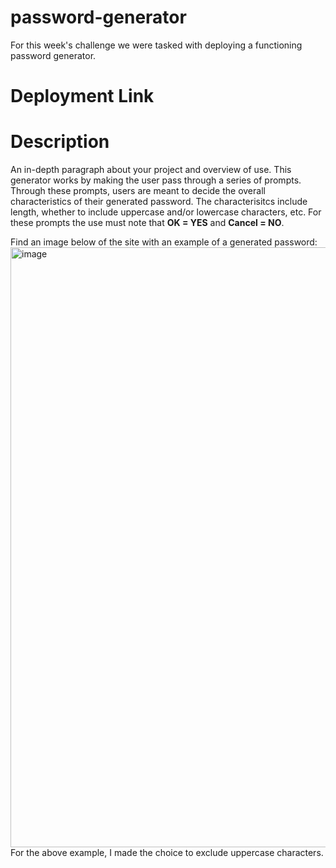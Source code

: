 # password-generator
For this week's challenge we were tasked with deploying a functioning password generator.

# Deployment Link


# Description
An in-depth paragraph about your project and overview of use.
This generator works by making the user pass through a series of prompts.
Through these prompts, users are meant to decide the overall characteristics of their generated password.
The characterisitcs include length, whether to include uppercase and/or lowercase characters, etc.
For these prompts the use must note that **OK = YES** and **Cancel = NO**.

Find an image below of the site with an example of a generated password:
<img width="960" alt="image" src="https://github.com/Javreza/password-generator/assets/20735971/df5d6be2-a3d7-46ad-84e4-d0a870afdcf6">
For the above example, I made the choice to exclude uppercase characters.
